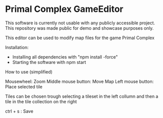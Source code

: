 # Primal Complex GameEditor

This software is currently not usable with any publicly accessible project. This repository was made public for demo and showcase purposes only.

This editor can be used to modify map files for the game Primal Complex

Installation: 

- Installing all dependencies with "npm install -force" 
- Starting the software with npm start

How to use (simplified)

Mousewheel: Zoom
Middle mouse button: Move Map
Left mouse button: Place selected tile

Tiles can be chosen trough selecting a tileset in the left collumn and then a tile in the tile collection on the right

ctrl + s : Save
